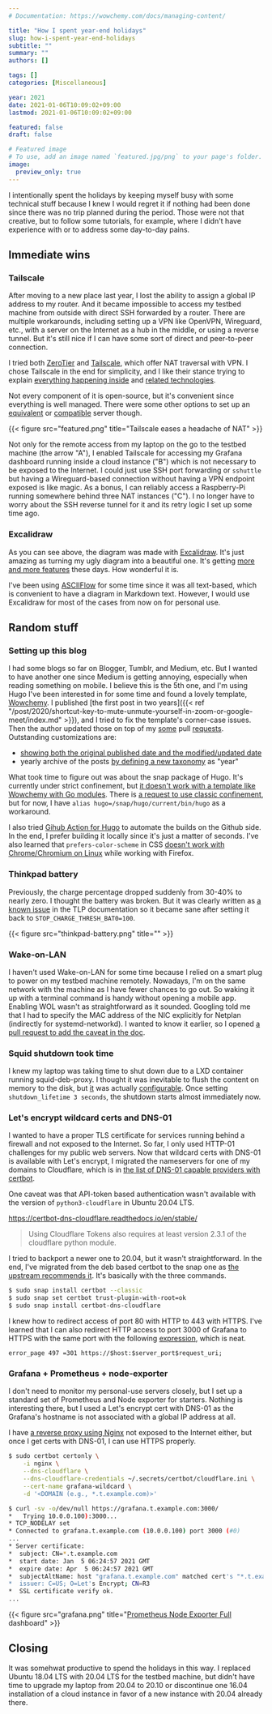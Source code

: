 ```yaml
---
# Documentation: https://wowchemy.com/docs/managing-content/

title: "How I spent year-end holidays"
slug: how-i-spent-year-end-holidays
subtitle: ""
summary: ""
authors: []

tags: []
categories: [Miscellaneous]

year: 2021
date: 2021-01-06T10:09:02+09:00
lastmod: 2021-01-06T10:09:02+09:00

featured: false
draft: false

# Featured image
# To use, add an image named `featured.jpg/png` to your page's folder.
image:
  preview_only: true
---
```


I intentionally spent the holidays by keeping myself busy with some technical stuff because I knew I would regret it if nothing had been done since there was no trip planned during the period. Those were not that creative, but to follow some tutorials, for example, where I didn't have experience with or to address some day-to-day pains.

## Immediate wins

### Tailscale

After moving to a new place last year, I lost the ability to assign a global IP address to my router. And it became impossible to access my testbed machine from outside with direct SSH forwarded by a router. There are multiple workarounds, including setting up a VPN like OpenVPN, Wireguard, etc., with a server on the Internet as a hub in the middle, or using a reverse tunnel. But it's still nice if I can have some sort of direct and peer-to-peer connection.

I tried both [ZeroTier](https://www.zerotier.com/) and [Tailscale](https://tailscale.com/), which offer NAT traversal with VPN. I chose Tailscale in the end for simplicity, and I like their stance trying to explain [everything happening inside](https://tailscale.com/blog/how-tailscale-works/) and [related technologies](https://tailscale.com/blog/how-nat-traversal-works/).

Not every component of it is open-source, but it's convenient since everything is well managed. There were some other options to set up an [equivalent](https://www.jordanwhited.com/posts/wireguard-endpoint-discovery-nat-traversal/) or [compatible](https://github.com/juanfont/headscale) server though.

{{< figure src="featured.png" title="Tailscale eases a headache of NAT" >}}

Not only for the remote access from my laptop on the go to the testbed machine (the arrow "A"), I enabled Tailscale for accessing my Grafana dashboard running inside a cloud instance ("B") which is not necessary to be exposed to the Internet. I could just use SSH port forwarding or `sshuttle` but having a Wireguard-based connection without having a VPN endpoint exposed is like magic. As a bonus, I can reliably access a Raspberry-Pi running somewhere behind three NAT instances ("C"). I no longer have to worry about the SSH reverse tunnel for it and its retry logic I set up some time ago.

### Excalidraw

As you can see above, the diagram was made with [Excalidraw](https://excalidraw.com/). It's just amazing as turning my ugly diagram into a beautiful one. It's getting [more and more features](https://blog.excalidraw.com/one-year-of-excalidraw/) these days. How wonderful it is.

I've been using [ASCIIFlow](http://asciiflow.com/) for some time since it was all text-based, which is convenient to have a diagram in Markdown text. However, I would use Excalidraw for most of the cases from now on for personal use.


## Random stuff

### Setting up this blog

I had some blogs so far on Blogger, Tumblr, and Medium, etc. But I wanted to have another one since Medium is getting annoying, especially when reading something on mobile. I believe this is the 5th one, and I'm using Hugo I've been interested in for some time and found a lovely template, [Wowchemy](https://wowchemy.com/). I published [the first post in two years]({{< ref "/post/2020/shortcut-key-to-mute-unmute-yourself-in-zoom-or-google-meet/index.md" >}}), and I tried to fix the template's corner-case issues. Then the author updated those on top of my [some](https://github.com/wowchemy/wowchemy-hugo-modules/pull/2056) pull [requests](https://github.com/wowchemy/wowchemy-hugo-modules/pull/2054). Outstanding customizations are:
- [showing both the original published date and the modified/updated date](https://github.com/wowchemy/wowchemy-hugo-modules/issues/2064)
- yearly archive of the posts [by defining a new taxonomy](https://discourse.gohugo.io/t/how-to-generate-chronological-blog-archives-in-hugo/13491/6) as "year"

What took time to figure out was about the snap package of Hugo. It's currently under strict confinement, but [it doesn't work with a template like Wowchemy with Go modules](https://github.com/gohugoio/hugoDocs/issues/1222). There is [a request to use classic confinement](https://forum.snapcraft.io/t/request-for-classic-confinement-for-hugo-snap/19892), but for now, I have `alias hugo=/snap/hugo/current/bin/hugo` as a workaround.

I also tried [Gihub Action for Hugo](https://github.com/marketplace/actions/hugo-setup) to automate the builds on the Github side. In the end, I prefer building it locally since it's just a matter of seconds. I've also learned that `prefers-color-scheme` in CSS [doesn't work with Chrome/Chromium on Linux](https://bugs.chromium.org/p/chromium/issues/detail?id=998903) while working with Firefox.


### Thinkpad battery

Previously, the charge percentage dropped suddenly from 30-40% to nearly zero. I thought the battery was broken. But it was clearly written as [a known issue](https://linrunner.de/tlp/faq/battery.html#erratic-battery-behavior-on-thinkpad-t420-s-t520-w520-x220-and-all-later-models) in the TLP documentation so it became sane after setting it back to `STOP_CHARGE_THRESH_BAT0=100`.

{{< figure src="thinkpad-battery.png" title="" >}}

### Wake-on-LAN

I haven't used Wake-on-LAN for some time because I relied on a smart plug to power on my testbed machine remotely. Nowadays, I'm on the same network with the machine as I have fewer chances to go out. So waking it up with a terminal command is handy without opening a mobile app. Enabling WOL wasn't as straightforward as it sounded. Googling told me that I had to specify the MAC address of the NIC explicitly for Netplan (indirectly for systemd-networkd). I wanted to know it earlier, so I opened [a pull request to add the caveat in the doc](https://github.com/CanonicalLtd/netplan/pull/180).

### Squid shutdown took time

I knew my laptop was taking time to shut down due to a LXD container running squid-deb-proxy. I thought it was inevitable to flush the content on memory to the disk, but [it](http://www.squid-cache.org/Doc/config/shutdown_lifetime/) was actually [configurable](http://squid-web-proxy-cache.1019090.n4.nabble.com/Question-about-shutdown-lifetime-behavior-tp4685365p4685366.html). Once setting `shutdown_lifetime 3 seconds`, the shutdown starts almost immediately now.

### Let's encrypt wildcard certs and DNS-01

I wanted to have a proper TLS certificate for services running behind a firewall and not exposed to the Internet. So far, I only used HTTP-01 challenges for my public web servers. Now that wildcard certs with DNS-01 is available with Let's encrypt, I migrated the nameservers for one of my domains to Cloudflare, which is in [the list of DNS-01 capable providers with certbot](https://community.letsencrypt.org/t/dns-providers-who-easily-integrate-with-lets-encrypt-dns-validation/86438).

One caveat was that API-token based authentication wasn't available with the version of `python3-cloudflare` in Ubuntu 20.04 LTS.

https://certbot-dns-cloudflare.readthedocs.io/en/stable/
> Using Cloudflare Tokens also requires at least version 2.3.1 of the cloudflare python module.

I tried to backport a newer one to 20.04, but it wasn't straightforward. In the end, I've migrated from the deb based certbot to the snap one as [the upstream recommends it](https://github.com/certbot/website/pull/613). It's basically with the three commands.

```bash
$ sudo snap install certbot --classic
$ sudo snap set certbot trust-plugin-with-root=ok
$ sudo snap install certbot-dns-cloudflare
```

I knew how to redirect access of port 80 with HTTP to 443 with HTTPS. I've learned that I can also redirect HTTP access to port 3000 of Grafana to HTTPS with the same port with the following [expression](https://nginx.org/en/docs/http/ngx_http_ssl_module.html#errors), which is neat.

```
error_page 497 =301 https://$host:$server_port$request_uri;
```


### Grafana + Prometheus + node-exporter

I don't need to monitor my personal-use servers closely, but I set up a standard set of Prometheus and Node exporter for starters. Nothing is interesting there, but I used a Let's encrypt cert with DNS-01 as the Grafana's hostname is not associated with a global IP address at all.

I have [a reverse proxy using Nginx](https://grafana.com/tutorials/run-grafana-behind-a-proxy/#2) not exposed to the Internet either, but once I get certs with DNS-01, I can use HTTPS properly.

```bash
$ sudo certbot certonly \
    -i nginx \
    --dns-cloudflare \
    --dns-cloudflare-credentials ~/.secrets/certbot/cloudflare.ini \
    --cert-name grafana-wildcard \
    -d '<DOMAIN (e.g., *.t.example.com)>'
```

```bash
$ curl -sv -o/dev/null https://grafana.t.example.com:3000/
*   Trying 10.0.0.100):3000...
* TCP_NODELAY set
* Connected to grafana.t.example.com (10.0.0.100) port 3000 (#0)
...
* Server certificate:
*  subject: CN=*.t.example.com
*  start date: Jan  5 06:24:57 2021 GMT
*  expire date: Apr  5 06:24:57 2021 GMT
*  subjectAltName: host "grafana.t.example.com" matched cert's "*.t.example.com"
*  issuer: C=US; O=Let's Encrypt; CN=R3
*  SSL certificate verify ok.
...
```

{{< figure src="grafana.png" title="[Prometheus Node Exporter Full](https://grafana.com/grafana/dashboards/1860) dashboard" >}}


## Closing

It was somehwat productive to spend the holidays in this way. I replaced Ubuntu 18.04 LTS with 20.04 LTS for the testbed machine, but didn't have time to upgrade my laptop from 20.04 to 20.10 or discontinue one 16.04 installation of a cloud instance in favor of a new instance with 20.04 already there.
